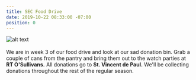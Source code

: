 ```yaml
---
title: SEC Food Drive
date: 2019-10-22 08:33:00 -07:00
position: 0
---
```


![alt text](https://lsu-phoenix-alumni.github.io/assets/img/FoodDrive.jpg)  
<br>
We are in week 3 of our food drive and look at our sad donation bin. Grab a couple of cans from the pantry and bring them out to the watch parties at **RT O'Sullivans.** All donations go to **St. Vincent de Paul.** We'll be collecting donations throughout the rest of the regular season.